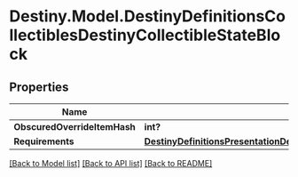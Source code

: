 # Destiny.Model.DestinyDefinitionsCollectiblesDestinyCollectibleStateBlock

## Properties

Name | Type | Description | Notes
------------ | ------------- | ------------- | -------------
**ObscuredOverrideItemHash** | **int?** |  | [optional] 
**Requirements** | [**DestinyDefinitionsPresentationDestinyPresentationNodeRequirementsBlock**](DestinyDefinitionsPresentationDestinyPresentationNodeRequirementsBlock.md) |  | [optional] 

[[Back to Model list]](../README.md#documentation-for-models) [[Back to API list]](../README.md#documentation-for-api-endpoints) [[Back to README]](../README.md)

